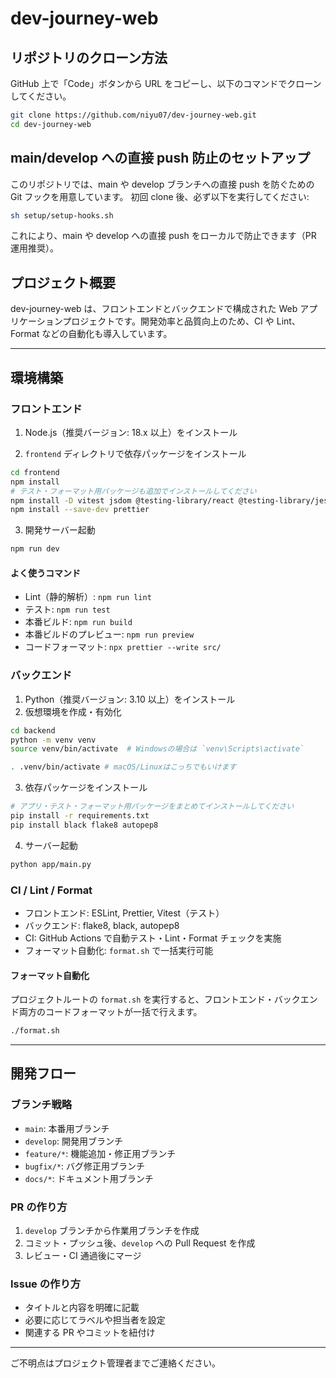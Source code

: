 # dev-journey-web

## リポジトリのクローン方法

GitHub 上で「Code」ボタンから URL をコピーし、以下のコマンドでクローンしてください。

```sh
git clone https://github.com/niyu07/dev-journey-web.git
cd dev-journey-web
```

## main/develop への直接 push 防止のセットアップ

このリポジトリでは、main や develop ブランチへの直接 push を防ぐための Git フックを用意しています。
初回 clone 後、必ず以下を実行してください:

```sh
sh setup/setup-hooks.sh
```

これにより、main や develop への直接 push をローカルで防止できます（PR 運用推奨）。

## プロジェクト概要

dev-journey-web は、フロントエンドとバックエンドで構成された Web アプリケーションプロジェクトです。開発効率と品質向上のため、CI や Lint、Format などの自動化も導入しています。

---

## 環境構築

### フロントエンド

1. Node.js（推奨バージョン: 18.x 以上）をインストール

2. `frontend` ディレクトリで依存パッケージをインストール

```sh
cd frontend
npm install
# テスト・フォーマット用パッケージも追加でインストールしてください
npm install -D vitest jsdom @testing-library/react @testing-library/jest-dom
npm install --save-dev prettier
```

3. 開発サーバー起動

```sh
npm run dev
```

#### よく使うコマンド

- Lint（静的解析）: `npm run lint`
- テスト: `npm run test`
- 本番ビルド: `npm run build`
- 本番ビルドのプレビュー: `npm run preview`
- コードフォーマット: `npx prettier --write src/`

### バックエンド

1. Python（推奨バージョン: 3.10 以上）をインストール
2. 仮想環境を作成・有効化

```sh
cd backend
python -m venv venv
source venv/bin/activate  # Windowsの場合は `venv\Scripts\activate`

. .venv/bin/activate # macOS/Linuxはこっちでもいけます
```

3. 依存パッケージをインストール

```sh
# アプリ・テスト・フォーマット用パッケージをまとめてインストールしてください
pip install -r requirements.txt
pip install black flake8 autopep8
```

4. サーバー起動

```sh
python app/main.py
```

### CI / Lint / Format

- フロントエンド: ESLint, Prettier, Vitest（テスト）
- バックエンド: flake8, black, autopep8
- CI: GitHub Actions で自動テスト・Lint・Format チェックを実施
- フォーマット自動化: `format.sh` で一括実行可能

#### フォーマット自動化

プロジェクトルートの `format.sh` を実行すると、フロントエンド・バックエンド両方のコードフォーマットが一括で行えます。

```sh
./format.sh
```

---

## 開発フロー

### ブランチ戦略

- `main`: 本番用ブランチ
- `develop`: 開発用ブランチ
- `feature/*`: 機能追加・修正用ブランチ
- `bugfix/*`: バグ修正用ブランチ
- `docs/*`: ドキュメント用ブランチ

### PR の作り方

1. `develop` ブランチから作業用ブランチを作成
2. コミット・プッシュ後、`develop` への Pull Request を作成
3. レビュー・CI 通過後にマージ

### Issue の作り方

- タイトルと内容を明確に記載
- 必要に応じてラベルや担当者を設定
- 関連する PR やコミットを紐付け

---

ご不明点はプロジェクト管理者までご連絡ください。
